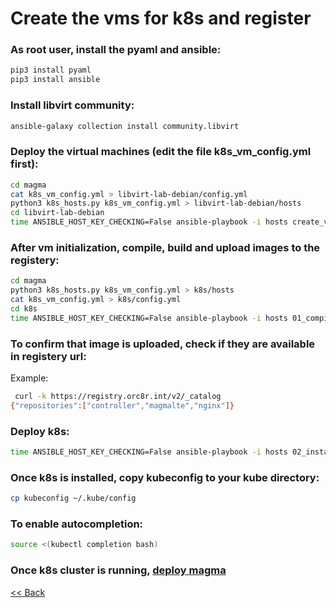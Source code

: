 # Create the vms for k8s and register

### As root user, install the pyaml and ansible:
```bash 
pip3 install pyaml
pip3 install ansible

```

### Install libvirt community:
```bash
ansible-galaxy collection install community.libvirt
```

### Deploy the virtual machines (edit the file k8s_vm_config.yml first):
```bash
cd magma
cat k8s_vm_config.yml > libvirt-lab-debian/config.yml
python3 k8s_hosts.py k8s_vm_config.yml > libvirt-lab-debian/hosts
cd libvirt-lab-debian
time ANSIBLE_HOST_KEY_CHECKING=False ansible-playbook -i hosts create_vm.yml

```

### After vm initialization, compile, build and upload images to the registery:

```bash 
cd magma
python3 k8s_hosts.py k8s_vm_config.yml > k8s/hosts
cat k8s_vm_config.yml > k8s/config.yml
cd k8s
time ANSIBLE_HOST_KEY_CHECKING=False ansible-playbook -i hosts 01_compile.yml
```

### To confirm that image is uploaded, check if they are available in registery url:

Example:
```bash
 curl -k https://registry.orc8r.int/v2/_catalog 
{"repositories":["controller","magmalte","nginx"]}

```


### Deploy k8s:
```bash
time ANSIBLE_HOST_KEY_CHECKING=False ansible-playbook -i hosts 02_install_k8s_with_containerd.yml
```

### Once k8s is installed, copy kubeconfig to your kube directory:
```bash
cp kubeconfig ~/.kube/config
```

### To enable autocompletion:
```bash
source <(kubectl completion bash)
```

### Once k8s cluster is running, [deploy magma](deploy_magma.md)

[<< Back](../README.md)